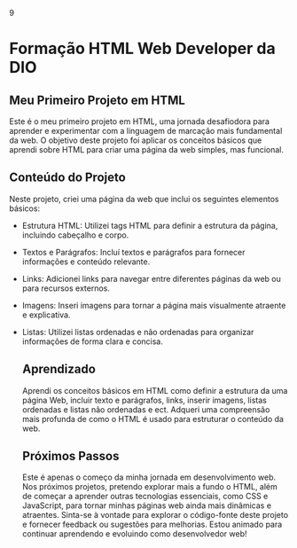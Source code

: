 9
# Formação HTML Web Developer da DIO
## Meu Primeiro Projeto em HTML

Este é o meu primeiro projeto em HTML, uma jornada desafiodora para aprender
e experimentar com a linguagem de marcação mais fundamental da web. O objetivo
deste projeto foi aplicar os conceitos básicos
que aprendi sobre HTML para criar uma página da web simples, mas funcional.

## Conteúdo do Projeto
Neste projeto, criei uma página da web que inclui os seguintes elementos básicos:

* Estrutura HTML: Utilizei tags HTML para definir a estrutura da página, incluindo cabeçalho e corpo.

* Textos e Parágrafos: Incluí textos e parágrafos para fornecer informações e conteúdo relevante.

* Links: Adicionei links para navegar entre diferentes páginas da web ou para recursos externos.

* Imagens: Inseri imagens para tornar a página mais visualmente atraente e explicativa.

* Listas: Utilizei listas ordenadas e não ordenadas para organizar informações de forma clara e concisa.
  ## Aprendizado
  Aprendi os conceitos básicos em HTML como definir a estrutura da uma página Web, incluir texto e parágrafos, links, inserir imagens,
  listas ordenadas e listas não ordenadas e ect. Adqueri uma compreensão mais profunda de como o HTML é usado para estruturar o conteúdo da web.
  ## Próximos Passos
  Este é apenas o começo da minha jornada em desenvolvimento web. Nos próximos projetos, pretendo explorar mais a fundo o HTML, além de
  começar a aprender outras tecnologias essenciais, como CSS e JavaScript, para tornar minhas páginas web ainda mais dinâmicas e atraentes.
  Sinta-se à vontade para explorar o código-fonte deste projeto e fornecer feedback ou sugestões para melhorias. Estou animado para continuar
  aprendendo e evoluindo como desenvolvedor web!
  

